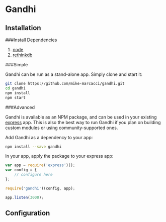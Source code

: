 Gandhi
======

Installation
------------

###Install Dependencies

1. [node](http://nodejs.org/)
2. [rethinkdb](http://rethinkdb.com/docs/install/)

###Simple

Gandhi can be run as a stand-alone app. Simply clone and start it:

```bash
git clone https://github.com/mike-marcacci/gandhi.git
cd gandhi
npm install
npm start
```


###Advanced

Gandhi is available as an NPM package, and can be used in your existing [express](https://github.com/visionmedia/express) app. This is also the best way to run Gandhi if you plan on building custom modules or using community-supported ones.

Add Gandhi as a dependency to your app:
```bash
npm install --save gandhi
```

In your app, apply the package to your express app:
```js
var app = require('express')();
var config = {
	// configure here
};

require('gandhi')(config, app);

app.listen(3000);
```

Configuration
-------------


